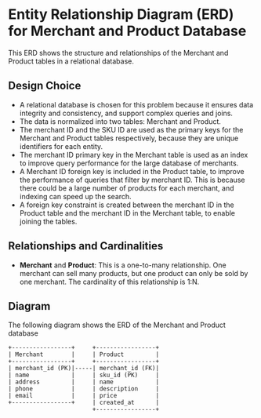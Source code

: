 # Entity Relationship Diagram (ERD) for Merchant and Product Database

This ERD shows the structure and relationships of the Merchant and Product tables in a relational database.

## Design Choice

- A relational database is chosen for this problem because it ensures data integrity and consistency, and support complex queries and joins.
- The data is normalized into two tables: Merchant and Product.
- The merchant ID and the SKU ID are used as the primary keys for the Merchant and Product tables respectively, because they are unique identifiers for each entity.
- The merchant ID primary key in the Merchant table is used as an index to improve query performance for the large database of merchants.
- A Merchant ID foreign key is included in the Product table, to improve the performance of queries that filter by merchant ID. This is because there could be a large number of products for each merchant, and indexing can speed up the search.
- A foreign key constraint is created between the merchant ID in the Product table and the merchant ID in the Merchant table, to enable joining the tables.

## Relationships and Cardinalities

- **Merchant** and **Product**: This is a one-to-many relationship. One merchant can sell many products, but one product can only be sold by one merchant. The cardinality of this relationship is 1:N.

## Diagram

The following diagram shows the ERD of the Merchant and Product database
````
+-----------------+     +-----------------+
| Merchant        |     | Product         |
+-----------------+     +-----------------+
| merchant_id (PK)|-----| merchant_id (FK)|
| name            |     | sku_id (PK)     |
| address         |     | name            |
| phone           |     | description     |
| email           |     | price           |
+-----------------+     | created_at      |
                        +-----------------+
